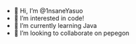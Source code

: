 - 👋 Hi, I’m @1nsaneYasuo
- 👀 I’m interested in code!
- 🌱 I’m currently learning Java
- 💞️ I’m looking to collaborate on pepegon

<!---
1nsaneYasuo/1nsaneYasuo is a ✨ special ✨ repository because its `README.md` (this file) appears on your GitHub profile.
You can click the Preview link to take a look at your changes.
--->
